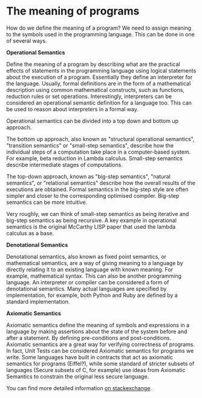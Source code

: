 The meaning of programs
========================

How do we define the meaning of a program? We need to assign meaning to the symbols used in the programming language. This can be done in one of several ways.

**Operational Semantics**

Define the meaning of a program by describing what are the practical effects of statements in the programming language using logical statements about the execution of a program. Essentially they define an interpreter for the language. Usually, formal definitions are in the form of a mathematical description using common mathematical constructs, such as functions, reduction rules or set operations. Interestingly, interpreters can be considered an operational semantic definition for a language too. This can be used to reason about interpreters in a formal way.

Operational semantics can be divided into a top down and bottom up approach.

The bottom up approach, also known as "structural operational semantics", "transition semantics" or "small-step semantics", describe how the individual steps of a computation take place in a computer-based system. For example, beta reduction in Lambda calculus. Small-step semantics describe intermediate stages of computations.

The top-down approach, known as "big-step semantics", "natural semantics", or "relational semantics" describe how the overall results of the executions are obtained. Formal semantics in the big-step style are often simpler and closer to the corresponding optimised compiler. Big-step semantics can be more intuitive.

Very roughly, we can think of small-step semantics as being iterative and big-step semantics as being recursive. A key example in operational semantics is the original McCarthy LISP paper that used the lambda calculus as a base.

 **Denotational Semantics**

 Denotational semantics, also known as fixed point semantics, or mathematical semantics, are a way of giving meaning to a language by directly relating it to an existing language with known meaning. For example, mathematical syntax. This can also be another programming language. An interpreter or compiler can be considered a form of denotational semantics. Many actual languages are specified by implementation, for example, both Python and Ruby are defined by a standard implementation.

 **Axiomatic Semantics**

 Axiomatic semantics define the meaning of symbols and expressions in a language by making assertions about the state of the system before and after a statement. By defining pre-conditions and post-conditions. Axiomatic semantics are a great way for verifying correctness of programs. In fact, Unit Tests can be considered Axiomatic semantics for programs we write. Some languages have built in contracts that act as axiomatic semantics for programs (Eiffel?), while some standard of stricter subsets of languages (Secure subsets of C, for example) use ideas from Axiomatic Semantics to constrain the original less secure language.

You can find more detailed information [on stackexchange](http://cs.stackexchange.com/questions/43294/difference-between-small-and-big-step-operational-semantics).
